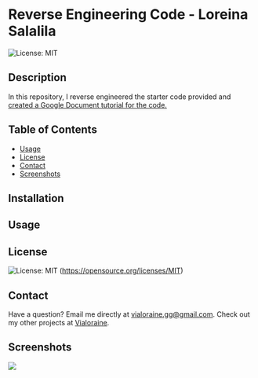   # Reverse Engineering Code - Loreina Salalila
  ![License: MIT](https://img.shields.io/badge/License-MIT-yellow.svg)
  ## Description
  In this repository, I reverse engineered the starter code provided and [created a Google Document tutorial for the code.](https://docs.google.com/document/d/15mJ0MZZ_W_XmZQAqN0bbXRpWMc5QdeIQhbNblTFHqWw/edit?usp=sharing)
  ## Table of Contents
  * [Usage](#usage)
  * [License](#license)
  * [Contact](#contact)
  * [Screenshots](#screenshots)
  ## Installation
  ## Usage
  ## License
  ![License: MIT](https://img.shields.io/badge/License-MIT-yellow.svg)
  (https://opensource.org/licenses/MIT)
  ## Contact
  Have a question? Email me directly at vialoraine.gg@gmail.com.
  Check out my other projects at [Vialoraine](https://github.com/Vialoraine).
  ## Screenshots
  <img src="assets/Note-Taker.gif">

